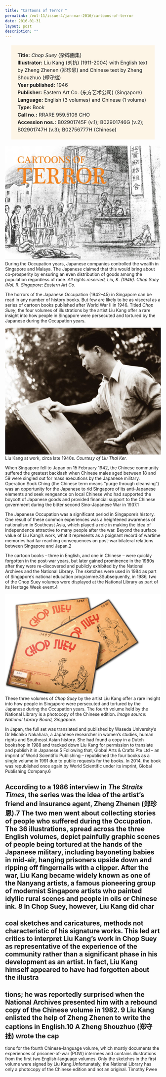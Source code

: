 ```yaml
---
title: "Cartoons of Terror "
permalink: /vol-11/issue-4/jan-mar-2016/cartoons-of-terror
date: 2016-01-31
layout: post
description: ""
---
```

<span style="background-colour: #fdf5e6; padding: 20px; margin: 20px; background:#fdf5e6; display:block; font-size:1rem; line-height:1.5rem;"> 
	<b>Title:</b> <i>Chop Suey</i> (杂碎画集)<br>
<b>Illustrator:</b> Liu Kang (刘抗) (1911-2004) with English text by Zheng Zhenen (郑珍恩) and Chinese text by Zheng Shouzhuo (郑守拙)<br>
<b>Year published:</b> 1946<br>
<b>Publisher:</b> Eastern Art Co. (东方艺术公司) (Singapore)<br>
<b>Language:</b> English (3 volumes) and Chinese 
(1 volume)<br>
<b>Type:</b> Book<br>
<b>Call no.:</b> RRARE 959.5106 CHO<br>
<b>Accession nos.:</b> B02901745F (v.1); 
B02901746G (v.2); B02901747H (v.3); 
B02756777H (Chinese)
</span>

<img src="/images/vol-11-issue-4/cartoons-of-terror/T1.JPG">
<div style="background-color: white;">During the Occupation years, Japanese companies controlled the wealth in Singapore and Malaya. The Japanese claimed that this would bring about co-prosperity by ensuring an even distribution of goods among the population regardless of race. <i>All rights reserved, Liu, K. (1946). 
Chop Suey (Vol. I). Singapore: Eastern Art Co.</i></div>

The horrors of the Japanese Occupation (1942–45) in Singapore can be read in any number of history books. But few are likely to be as visceral as a series of cartoon books published after World War II in 1946. Titled *Chop Suey*, the four volumes of illustrations by the artist Liu Kang offer a rare insight into how people in Singapore were persecuted and tortured by the Japanese during the Occupation years.

<img src="/images/vol-11-issue-4/cartoons-of-terror/T2.JPG">
<div style="background-color: white;"> Liu Kang at work, circa late 1940s. <i>Courtesy of Liu Thai Ker.</i></div>

When Singapore fell to Japan on 15 February 1942, the Chinese community suffered the greatest backlash when Chinese males aged between 18 and 59 were singled out for mass executions by the Japanese military. Operation Sook Ching (the Chinese term means “purge through cleansing”) was an opportunity for the Japanese to rid Singapore of its anti-Japanese elements and seek vengeance on local Chinese who had supported the boycott of Japanese goods and provided financial support to the Chinese government during the bitter second Sino-Japanese War in 1937.1

The Japanese Occupation was a significant period in Singapore’s history. One result of these common experiences was a heightened awareness of nationalism 
in Southeast Asia, which played a role in making the idea of independence attractive to many people after the war. Beyond the surface value of Liu Kang’s work, what it 
represents as a poignant record of wartime memories had far reaching consequences on post-war bilateral relations between Singapore and Japan.2

The cartoon books – three in English, and one in Chinese – were quickly forgotten in the post-war years, but later gained prominence in the 1980s after they were re-discovered and publicly exhibited by the National Archives and the National Library. The sketches were used in 1984 as part of Singapore’s national education programme.3Subsequently, in 1986, two of the Chop Suey volumes were displayed at the National Library as part of its Heritage Week event.4

<img src="/images/vol-11-issue-4/cartoons-of-terror/T3.JPG">
<div style="background-color: white;"> These three volumes of <i>Chop Suey</i> by the artist Liu Kang offer a rare insight into how people in Singapore were persecuted and tortured by the Japanese during the Occupation years. The fourth volume held by the National Library is a photocopy of the Chinese edition. <i>Image source: 
National Library Board, Singapore.</i></div>

In Japan, the full set was translated and published by Waseda University’s Dr Michiko Nakahara, a Japanese researcher in women’s studies, human rights and Southeast Asian history. She had found a copy in a Dutch bookshop in 1988 and tracked down Liu Kang for permission to translate and publish it in Japanese.5 Following that, Global Arts & Crafts Pte Ltd – an imprint of World Scientific Publishing – republished the four books as a single volume in 1991 due to public requests for the books. In 2014, the book was republished once again by World Scientific under its imprint, Global Publishing Company.6

According to a 1986 interview in *The Straits Times*, the series was the idea of the artist’s friend and insurance agent, Zheng Zhenen (郑珍恩).7 The two men went about 
collecting stories of people who suffered 
during the Occupation. The 36 illustrations, 
spread across the three English volumes, 
depict painfully graphic scenes of people 
being tortured at the hands of the Japanese 
military, including bayoneting babies in 
mid-air, hanging prisoners upside down 
and ripping off fingernails with a clipper.
After the war, Liu Kang became widely 
known as one of the Nanyang artists, a 
famous pioneering group of modernist 
Singapore artists who painted idyllic rural 
scenes and people in oils or Chinese ink.
8
In Chop Suey, however, Liu Kang did char
-
coal sketches and caricatures, methods 
not characteristic of his signature works. 
This led art critics to interpret Liu Kang’s 
work in Chop Suey as representative of the 
experience of the community rather than a 
significant phase in his development as an 
artist. In fact, Liu Kang himself appeared 
to have had forgotten about the illustra
-
tions; he was reportedly surprised when 
the National Archives presented him with 
a rebound copy of the Chinese volume 
in 1982.
9
Liu Kang enlisted the help of Zheng 
Zhenen to write the captions in English.10
A Zheng Shouzhuo (郑守拙) wrote the cap
-
tions for the fourth Chinese-language 
volume, which mostly documents the 
experiences of prisoner-of-war (POW) 
internees and contains illustrations from 
the first two English-language volumes. 
Only the sketches in the first volume were 
signed by Liu Kang.Unfortunately, the 
National Library has only a photocopy of 
the Chinese edition and not an original. 
Timothy Pwee